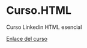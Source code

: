 # Curso.HTML 

Curso Linkedin HTML esencial

[Enlace del curso](http://https://www.linkedin.com/learning/html-esencial/presentacion-del-curso-html-esencial?pathUrn=urn%3Ali%3AlyndaLearningPath%3A57ab124b3dd5599120dd2bf1)
